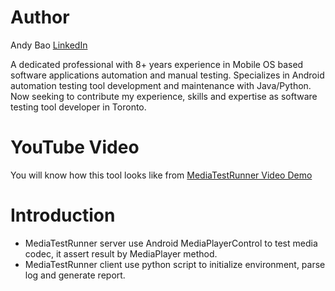 # Author
Andy Bao [LinkedIn](https://ca.linkedin.com/in/baowenyu)

A dedicated professional with 8+ years experience in Mobile OS based software applications automation and manual testing. Specializes in Android automation testing tool development and maintenance with Java/Python. Now seeking to contribute my experience, skills and expertise as software testing tool developer in Toronto.

# YouTube Video
You will know how this tool looks like from [MediaTestRunner Video Demo](https://youtu.be/GQjkDOOLegE)

# Introduction
- MediaTestRunner server use Android MediaPlayerControl to test media codec, it assert result by MediaPlayer method.
- MediaTestRunner client use python script to initialize environment, parse log and generate report.
